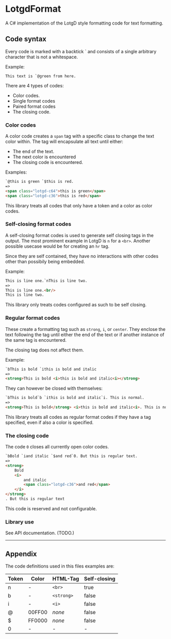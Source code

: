 # LotgdFormat

A C# implementation of the LotgD style formatting code for text formatting.

## Code syntax

Every code is marked with a backtick ` and consists of a single arbitrary character that is not a whitespace.

Example:

```
This text is `@green from here.
```

There are 4 types of codes:

- Color codes.
- Single format codes
- Paired format codes
- The closing code.

### Color codes

A color code creates a `span` tag with a specific class to change the text color within. The tag will encapsulate all text until either:

- The end of the text.
- The next color is encountered
- The closing code is encountered.

Examples:

```html
`@this is green `$this is red.
=>
<span class="lotgd-c64">this is green</span>
<span class="lotgd-c36">this is red</span>
```

This library treats all codes that only have a token and a color as color codes.

### Self-closing format codes

A self-closing format codes is used to generate self closing tags in the output. The most prominent example in LotgD is `n` for a `<br>`. Another possible usecase would be for creating an `hr` tag.

Since they are self contained, they have no interactions with other codes other than possibily being embedded.

Example:

```html
This is line one.`nThis is line two.
=>
This is line one.<br/>
This is line two.
```

This library only treats codes configured as such to be self closing.

### Regular format codes

These create a formatting tag such as `strong`, `i`, or `center`. They enclose the text following the tag until either the end of the text or if another instance of the same tag is encountered.

The closing tag does not affect them.

Example:

```html
`bThis is bold `ithis is bold and italic
=>
<strong>This is bold <i>this is bold and italic<i></strong>
```

They can however be closed with themselves:

```html
`bThis is bold`b `ithis is bold and italic`i. This is normal.
=>
<strong>This is bold</strong> <i>this is bold and italic<i>. This is normal.
```

This library treats all codes as regular format codes if they have a tag specified, even if also a color is specified.

### The closing code

The code `0` closes all currently open color codes.

```html
`bBold `iand italic `$and red`0. But this is regular text.
=>
<strong>
	Bold
	<i>
		and italic
		<span class="lotgd-c36">and red</span>
	</i>
</strong>
. But this is regular text
```

This code is reserved and not configurable.

### Library use

See API documentation. (TODO.)

----
## Appendix

The code definitions used in this files examples are:

| Token | Color  | HTML-Tag   | Self-closing |
| ----- | ------ | ---------- | ------------ |
| n     | -      | `<br>`     | true         |
| b     | -      | `<strong>` | false        |
| i     | -      | `<i>`      | false        |
| @     | 00FF00 | *none*     | false        |
| $     | FF0000 | *none*     | false        |
| 0     | -      | -          | -            |

